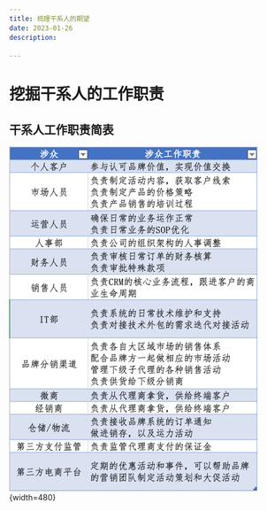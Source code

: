 ```yaml
---
title: 梳理干系人的期望
date: 2023-01-26
description: 

---
```


# 挖掘干系人的工作职责

## 干系人工作职责简表

![](images/responsibility-list.png){width=480}
